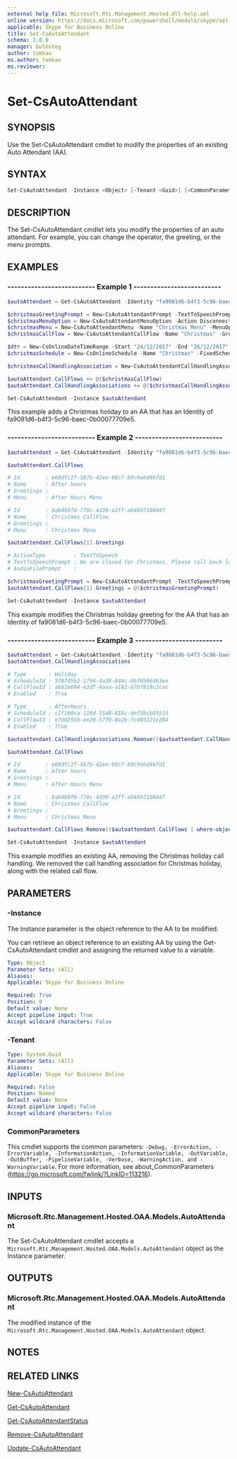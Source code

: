 ```yaml
---
external help file: Microsoft.Rtc.Management.Hosted.dll-help.xml
online version: https://docs.microsoft.com/powershell/module/skype/set-csautoattendant
applicable: Skype for Business Online
title: Set-CsAutoAttendant
schema: 2.0.0
manager: bulenteg
author: tomkau
ms.author: tomkau
ms.reviewer:
---
```


# Set-CsAutoAttendant

## SYNOPSIS
Use the Set-CsAutoAttendant cmdlet to modify the properties of an existing Auto Attendant (AA).

## SYNTAX

```powershell
Set-CsAutoAttendant -Instance <Object> [-Tenant <Guid>] [<CommonParameters>]
```

## DESCRIPTION
The Set-CsAutoAttendant cmdlet lets you modify the properties of an auto attendant. For example, you can change the operator, the greeting, or the menu prompts.


## EXAMPLES

### -------------------------- Example 1 --------------------------
```powershell
$autoAttendant = Get-CsAutoAttendant -Identity "fa9081d6-b4f3-5c96-baec-0b00077709e5"

$christmasGreetingPrompt = New-CsAutoAttendantPrompt -TextToSpeechPrompt "Our offices are closed for Christmas from December 24 to December 26. Please call back later."
$christmasMenuOption = New-CsAutoAttendantMenuOption -Action DisconnectCall -DtmfResponse Automatic
$christmasMenu = New-CsAutoAttendantMenu -Name "Christmas Menu" -MenuOptions @($christmasMenuOption)
$christmasCallFlow = New-CsAutoAttendantCallFlow -Name "Christmas" -Greetings @($christmasGreetingPrompt) -Menu $christmasMenu

$dtr = New-CsOnlineDateTimeRange -Start "24/12/2017" -End "26/12/2017"
$christmasSchedule = New-CsOnlineSchedule -Name "Christmas" -FixedSchedule -DateTimeRanges @($dtr)

$christmasCallHandlingAssociation = New-CsAutoAttendantCallHandlingAssociation -Type Holiday -ScheduleId $christmasSchedule.Id -CallFlowId $christmasCallFlow.Id

$autoAttendant.CallFlows += @($christmasCallFlow)
$autoAttendant.CallHandlingAssociations += @($christmasCallHandlingAssociation)

Set-CsAutoAttendant -Instance $autoAttendant
```

This example adds a Christmas holiday to an AA that has an Identity of fa9081d6-b4f3-5c96-baec-0b00077709e5.

### -------------------------- Example 2 --------------------------
```powershell
$autoAttendant = Get-CsAutoAttendant -Identity "fa9081d6-b4f3-5c96-baec-0b00077709e5"

$autoAttendant.CallFlows

# Id        : e68dfc2f-587b-42ee-98c7-b9c9ebd46fd1
# Name      : After hours
# Greetings :
# Menu      : After Hours Menu

# Id        : 8ab460f0-770c-4d30-a2ff-a6469718844f
# Name      : Christmas CallFlow
# Greetings :
# Menu      : Christmas Menu

$autoAttendant.CallFlows[1].Greetings

# ActiveType         : TextToSpeech
# TextToSpeechPrompt : We are closed for Christmas. Please call back later.
# AudioFilePrompt    :

$christmasGreetingPrompt = New-CsAutoAttendantPrompt -TextToSpeechPrompt "Our offices are closed for Christmas from December 24 to December 26. Please call back later."
$autoAttendant.CallFlows[1].Greetings = @($christmasGreetingPrompt)

Set-CsAutoAttendant -Instance $autoAttendant
```

This example modifies the Christmas holiday greeting for the AA that has an Identity of fa9081d6-b4f3-5c96-baec-0b00077709e5.

### -------------------------- Example 3 --------------------------
```powershell
$autoAttendant = Get-CsAutoAttendant -Identity "fa9081d6-b4f3-5c96-baec-0b00077709e5"
$autoAttendant.CallHandlingAssociations

# Type       : Holiday
# ScheduleId : 578745b2-1f94-4a38-844c-6bf6996463ee
# CallFlowId : a661e694-e2df-4aaa-a183-67bf819c3cac
# Enabled    : True

# Type       : AfterHours
# ScheduleId : c2f160ca-119d-55d8-818c-def2bcb85515
# CallFlowId : e7dd255b-ee20-57f0-8a2b-fc403321e284
# Enabled    : True

$autoattendant.CallHandlingAssociations.Remove(($autoattendant.CallHandlingAssociations | where-object {$_.ScheduleId -eq "578745b2-1f94-4a38-844c-6bf6996463ee"}))

$autoAttendant.CallFlows

# Id        : e68dfc2f-587b-42ee-98c7-b9c9ebd46fd1
# Name      : After hours
# Greetings :
# Menu      : After Hours Menu

# Id        : 8ab460f0-770c-4d30-a2ff-a6469718844f
# Name      : Christmas CallFlow
# Greetings :
# Menu      : Christmas Menu

$autoattendant.CallFlows.Remove(($autoattendant.CallFlows | where-object {$_.Id -eq "8ab460f0-770c-4d30-a2ff-a6469718844f"}))

Set-CsAutoAttendant -Instance $autoAttendant
```

This example modifies an existing AA, removing the Christmas holiday call handling. We removed the call handling association for Christmas holiday, along with the related call flow.

## PARAMETERS

### -Instance
The Instance parameter is the object reference to the AA to be modified.

You can retrieve an object reference to an existing AA by using the Get-CsAutoAttendant cmdlet and assigning the returned value to a variable.

```yaml
Type: Object
Parameter Sets: (All)
Aliases:
Applicable: Skype for Business Online

Required: True
Position: 0
Default value: None
Accept pipeline input: True
Accept wildcard characters: False
```

### -Tenant

```yaml
Type: System.Guid
Parameter Sets: (All)
Aliases:
Applicable: Skype for Business Online

Required: False
Position: Named
Default value: None
Accept pipeline input: False
Accept wildcard characters: False
```

### CommonParameters
This cmdlet supports the common parameters: `-Debug, -ErrorAction, -ErrorVariable, -InformationAction, -InformationVariable, -OutVariable, -OutBuffer, -PipelineVariable, -Verbose, -WarningAction, and -WarningVariable`. For more information, see about_CommonParameters (https://go.microsoft.com/fwlink/?LinkID=113216).

## INPUTS

### Microsoft.Rtc.Management.Hosted.OAA.Models.AutoAttendant
The Set-CsAutoAttendant cmdlet accepts a `Microsoft.Rtc.Management.Hosted.OAA.Models.AutoAttendant` object as the Instance parameter.


## OUTPUTS

### Microsoft.Rtc.Management.Hosted.OAA.Models.AutoAttendant
The modified instance of the `Microsoft.Rtc.Management.Hosted.OAA.Models.AutoAttendant` object.


## NOTES

## RELATED LINKS

[New-CsAutoAttendant](New-CsAutoAttendant.md)

[Get-CsAutoAttendant](Get-CsAutoAttendant.md)

[Get-CsAutoAttendantStatus](Get-CsAutoAttendantStatus.md)

[Remove-CsAutoAttendant](Remove-CsAutoAttendant.md)

[Update-CsAutoAttendant](Update-CsAutoAttendant.md)

